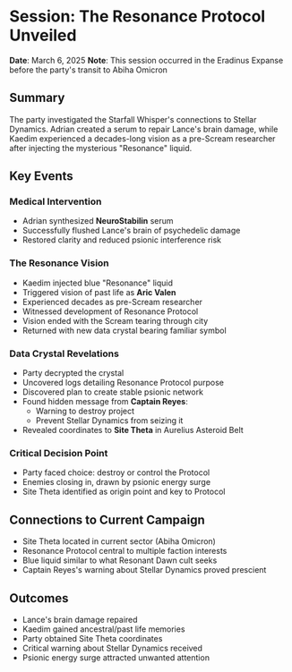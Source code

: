 # Session: The Resonance Protocol Unveiled
**Date**: March 6, 2025
**Note**: This session occurred in the Eradinus Expanse before the party's transit to Abiha Omicron

## Summary
The party investigated the Starfall Whisper's connections to Stellar Dynamics. Adrian created a serum to repair Lance's brain damage, while Kaedim experienced a decades-long vision as a pre-Scream researcher after injecting the mysterious "Resonance" liquid.

## Key Events

### Medical Intervention
- Adrian synthesized **NeuroStabilin** serum
- Successfully flushed Lance's brain of psychedelic damage
- Restored clarity and reduced psionic interference risk

### The Resonance Vision
- Kaedim injected blue "Resonance" liquid
- Triggered vision of past life as **Aric Valen**
- Experienced decades as pre-Scream researcher
- Witnessed development of Resonance Protocol
- Vision ended with the Scream tearing through city
- Returned with new data crystal bearing familiar symbol

### Data Crystal Revelations
- Party decrypted the crystal
- Uncovered logs detailing Resonance Protocol purpose
- Discovered plan to create stable psionic network
- Found hidden message from **Captain Reyes**:
  - Warning to destroy project
  - Prevent Stellar Dynamics from seizing it
- Revealed coordinates to **Site Theta** in Aurelius Asteroid Belt

### Critical Decision Point
- Party faced choice: destroy or control the Protocol
- Enemies closing in, drawn by psionic energy surge
- Site Theta identified as origin point and key to Protocol

## Connections to Current Campaign
- Site Theta located in current sector (Abiha Omicron)
- Resonance Protocol central to multiple faction interests
- Blue liquid similar to what Resonant Dawn cult seeks
- Captain Reyes's warning about Stellar Dynamics proved prescient

## Outcomes
- Lance's brain damage repaired
- Kaedim gained ancestral/past life memories
- Party obtained Site Theta coordinates
- Critical warning about Stellar Dynamics received
- Psionic energy surge attracted unwanted attention